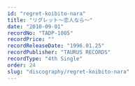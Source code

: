 ```yaml
---
id: "regret-koibito-nara"
title: "リグレット～恋人なら～"
date: "2010-09-01"
recordNo: "TADP-1005"
recordPrice: ""
recordReleaseDate: "1996.01.25"
recordPublisher: "TAURUS RECORDS"
recordType: "4th Single"
order: 24
slug: "discography/regret-koibito-nara"
---
```



